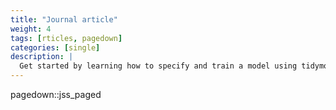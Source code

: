 ```yaml
---
title: "Journal article"
weight: 4
tags: [rticles, pagedown]
categories: [single]
description: | 
  Get started by learning how to specify and train a model using tidymodels.
---
```


pagedown::jss_paged
